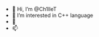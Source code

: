 - 👋 Hi, I’m @Ch1lleT
- 👀 I’m interested in C++ language
- 🌱 
- 📫 
  

<!---
Ch1lleT/Ch1lleT is a ✨ special ✨ repository because its `README.md` (this file) appears on your GitHub profile.
You can click the Preview link to take a look at your changes.
--->

